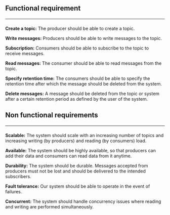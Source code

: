 ## Functional requirement <hr />
**Create a topic:** The producer should be able to create a topic.

**Write messages:** Producers should be able to write messages to the topic.

**Subscription:** Consumers should be able to subscribe to the topic to receive messages.

**Read messages:** The consumer should be able to read messages from the topic.

**Specify retention time:** The consumers should be able to specify the retention time after which the message should be deleted from the system.

**Delete messages:** A message should be deleted from the topic or system after a certain retention period as defined by the user of the system.

## Non functional requirements <hr/>
**Scalable:** The system should scale with an increasing number of topics and increasing writing (by producers) and reading (by consumers) load.

**Available:** The system should be highly available, so that producers can add their data and consumers can read data from it anytime.

**Durability:** The system should be durable. Messages accepted from producers must not be lost and should be delivered to the intended subscribers.

**Fault tolerance:** Our system should be able to operate in the event of failures.

**Concurrent:** The system should handle concurrency issues where reading and writing are performed simultaneously.
